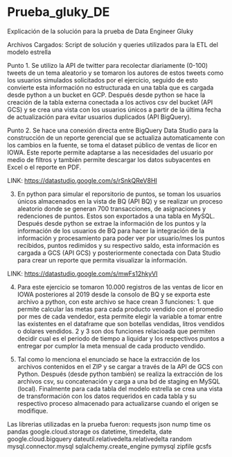 # Prueba_gluky_DE

Explicación de la solución para la prueba de Data Engineer Gluky

Archivos Cargados: Script de solución y queries utilizados para la ETL del modelo estrella

Punto 1. Se utilizo la API de twitter para recolectar diariamente (0-100) tweets de un tema aleatorio y se tomaron los autores de estos tweets como los usuarios simulados solicitados por el ejercicio, seguido de esto convierte esta información no estructurada en una tabla que es cargada desde python a un bucket en GCP. Después desde python se hace la creación de la tabla externa conectada a los activos csv del bucket (API GCS) y se crea una vista con los usuarios únicos a partir de la última fecha de actualización para evitar usuarios duplicados (API BigQuery).

Punto 2. Se hace una conexión directa entre BigQuery Data Studio para la construcción de un reporte gerencial que se actualiza automaticamente con los cambios en la fuente, se toma el dataset público de ventas de licor en IOWA. Este reporte permite adaptarse a las necesidades del usuario por medio de filtros y también permite descargar los datos subyacentes en Excel o el reporte en PDF.

LINK: https://datastudio.google.com/s/rSnkQReV8HI

3. En python para simular el reporsitorio de puntos, se toman los usuarios únicos almacenados en la vista de BQ (API BQ) y se realizar un proceso aleatorio donde se generan 700 transacciones, de asignaciones y redenciones de puntos. Estos son exportados a una tabla en MySQL. Después desde python se extrae la información de los puntos y la información de los usuarios de BQ para hacer la integración de la información y procesamiento para poder ver por usuario/mes los puntos recibidos, puntos redimidos y su respectivo saldo, esta información es cargada a GCS (API GCS) y posteriormente conectada con Data Studio para crear un reporte que permita visualizar la información.

LINK: https://datastudio.google.com/s/mwFs12hkyVI

4. Para este ejercicio se tomaron 10.000 registros de las ventas de licor en IOWA posteriores al 2019 desde la consolo de BQ y se exporta este archivo a python, con este archivo se hace crean 3 funciones: 1. que permite calcular las metas para cada producto vendido con el promedio por mes de cada vendedor, esta permite elegir la variable a tomar entre las existentes en el dataframe que son botellas vendidas, litros vendidos o dolares vendidos. 2 y 3 son dos funciones relacioada que permiten decidir cual es el periodo de tiempo a liquidar y los respectivos puntos a entregar por cumplor la meta mensual de cada producto vendido.

5. Tal como lo menciona el enunciado se hace la extracción de los archivos contenidos en el ZIP y se cargar a través de la API de GCS con Python. Después (desde python también) se realiza la extracción de los archivos csv, su concatenación y carga a una bd de staging en MySQL (local). Finalmente para cada tabla del modelo estrella se crea una vista de transformación con los datos requeridos en cada tabla y su respectivo proceso almacenado para actualizarse cuando el origen se modifique.

Las librerias utilizadas en la prueba fueron: 
requests
json
nump
time
os
pandas
google.cloud.storage
os
datetime, timedelta, date
google.cloud.bigquery
dateutil.relativedelta.relativedelta
random
mysql.connector.mysql
sqlalchemy.create_engine
pymysql
zipfile
gcsfs
